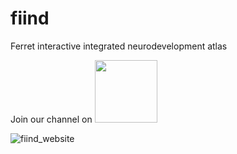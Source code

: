 # fiind
Ferret interactive integrated neurodevelopment atlas

Join our channel on  <a href="https://mattermost.brainhack.org/brainhack/channels/fiind" target="_blank"><img src="http://www.mattermost.org/wp-content/uploads/2016/03/logoHorizontal.png" width=100px /></a>


<!--![](https://raw.githubusercontent.com/neuroanatomy/fiind/master/images/landing_page/fiind_card.jpg)-->

![fiind_website](https://user-images.githubusercontent.com/6297454/71312948-e9a31d00-2431-11ea-9bae-7968758324fe.png)
